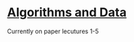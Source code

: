 # [Algorithms and Data](https://github.com/Khair9/Year-2-CompSci-Notes/blob/main/README.md)
Currently on paper lecutures 1-5
